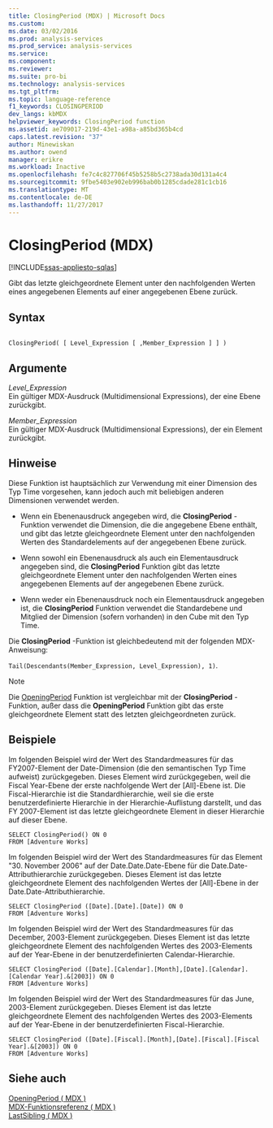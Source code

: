 ```yaml
---
title: ClosingPeriod (MDX) | Microsoft Docs
ms.custom: 
ms.date: 03/02/2016
ms.prod: analysis-services
ms.prod_service: analysis-services
ms.service: 
ms.component: 
ms.reviewer: 
ms.suite: pro-bi
ms.technology: analysis-services
ms.tgt_pltfrm: 
ms.topic: language-reference
f1_keywords: CLOSINGPERIOD
dev_langs: kbMDX
helpviewer_keywords: ClosingPeriod function
ms.assetid: ae709017-219d-43e1-a98a-a85bd365b4cd
caps.latest.revision: "37"
author: Minewiskan
ms.author: owend
manager: erikre
ms.workload: Inactive
ms.openlocfilehash: fe7c4c827706f45b5258b5c2738ada30d131a4c4
ms.sourcegitcommit: 9fbe5403e902eb996bab0b1285cdade281c1cb16
ms.translationtype: MT
ms.contentlocale: de-DE
ms.lasthandoff: 11/27/2017
---
```

# <a name="closingperiod-mdx"></a>ClosingPeriod (MDX)
[!INCLUDE[ssas-appliesto-sqlas](../includes/ssas-appliesto-sqlas.md)]

  Gibt das letzte gleichgeordnete Element unter den nachfolgenden Werten eines angegebenen Elements auf einer angegebenen Ebene zurück.  
  
## <a name="syntax"></a>Syntax  
  
```  
  
ClosingPeriod( [ Level_Expression [ ,Member_Expression ] ] )  
```  
  
## <a name="arguments"></a>Argumente  
 *Level_Expression*  
 Ein gültiger MDX-Ausdruck (Multidimensional Expressions), der eine Ebene zurückgibt.  
  
 *Member_Expression*  
 Ein gültiger MDX-Ausdruck (Multidimensional Expressions), der ein Element zurückgibt.  
  
## <a name="remarks"></a>Hinweise  
 Diese Funktion ist hauptsächlich zur Verwendung mit einer Dimension des Typ Time vorgesehen, kann jedoch auch mit beliebigen anderen Dimensionen verwendet werden.  
  
-   Wenn ein Ebenenausdruck angegeben wird, die **ClosingPeriod** -Funktion verwendet die Dimension, die die angegebene Ebene enthält, und gibt das letzte gleichgeordnete Element unter den nachfolgenden Werten des Standardelements auf der angegebenen Ebene zurück.  
  
-   Wenn sowohl ein Ebenenausdruck als auch ein Elementausdruck angegeben sind, die **ClosingPeriod** Funktion gibt das letzte gleichgeordnete Element unter den nachfolgenden Werten eines angegebenen Elements auf der angegebenen Ebene zurück.  
  
-   Wenn weder ein Ebenenausdruck noch ein Elementausdruck angegeben ist, die **ClosingPeriod** Funktion verwendet die Standardebene und Mitglied der Dimension (sofern vorhanden) in den Cube mit den Typ Time.  
  
 Die **ClosingPeriod** -Funktion ist gleichbedeutend mit der folgenden MDX-Anweisung:  
  
 `Tail(Descendants(Member_Expression, Level_Expression), 1)`.  
  
> [!NOTE]  
>  Die [OpeningPeriod](../mdx/openingperiod-mdx.md) Funktion ist vergleichbar mit der **ClosingPeriod** -Funktion, außer dass die **OpeningPeriod** Funktion gibt das erste gleichgeordnete Element statt des letzten gleichgeordneten zurück.  
  
## <a name="examples"></a>Beispiele  
 Im folgenden Beispiel wird der Wert des Standardmeasures für das FY2007-Element der Date-Dimension (die den semantischen Typ Time aufweist) zurückgegeben. Dieses Element wird zurückgegeben, weil die Fiscal Year-Ebene der erste nachfolgende Wert der [All]-Ebene ist. Die Fiscal-Hierarchie ist die Standardhierarchie, weil sie die erste benutzerdefinierte Hierarchie in der Hierarchie-Auflistung darstellt, und das FY 2007-Element ist das letzte gleichgeordnete Element in dieser Hierarchie auf dieser Ebene.  
  
```  
SELECT ClosingPeriod() ON 0  
FROM [Adventure Works]  
```  
  
 Im folgenden Beispiel wird der Wert des Standardmeasures für das Element "30. November 2006" auf der Date.Date.Date-Ebene für die Date.Date-Attributhierarchie zurückgegeben. Dieses Element ist das letzte gleichgeordnete Element des nachfolgenden Wertes der [All]-Ebene in der Date.Date-Attributhierarchie.  
  
```  
SELECT ClosingPeriod ([Date].[Date].[Date]) ON 0  
FROM [Adventure Works]  
```  
  
 Im folgenden Beispiel wird der Wert des Standardmeasures für das December, 2003-Element zurückgegeben. Dieses Element ist das letzte gleichgeordnete Element des nachfolgenden Wertes des 2003-Elements auf der Year-Ebene in der benutzerdefinierten Calendar-Hierarchie.  
  
```  
SELECT ClosingPeriod ([Date].[Calendar].[Month],[Date].[Calendar].[Calendar Year].&[2003]) ON 0  
FROM [Adventure Works]  
```  
  
 Im folgenden Beispiel wird der Wert des Standardmeasures für das June, 2003-Element zurückgegeben. Dieses Element ist das letzte gleichgeordnete Element des nachfolgenden Wertes des 2003-Elements auf der Year-Ebene in der benutzerdefinierten Fiscal-Hierarchie.  
  
```  
SELECT ClosingPeriod ([Date].[Fiscal].[Month],[Date].[Fiscal].[Fiscal Year].&[2003]) ON 0  
FROM [Adventure Works]  
```  
  
## <a name="see-also"></a>Siehe auch  
 [OpeningPeriod &#40; MDX &#41;](../mdx/openingperiod-mdx.md)   
 [MDX-Funktionsreferenz &#40; MDX &#41;](../mdx/mdx-function-reference-mdx.md)   
 [LastSibling &#40; MDX &#41;](../mdx/lastsibling-mdx.md)  
  
  
